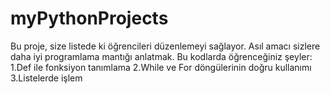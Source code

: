 # myPythonProjects
Bu proje, size listede ki öğrencileri düzenlemeyi sağlayor. Asıl amacı sizlere daha iyi programlama mantığı anlatmak. Bu kodlarda öğrenceğiniz şeyler:
1.Def ile fonksiyon tanımlama
2.While ve For döngülerinin doğru kullanımı
3.Listelerde işlem
